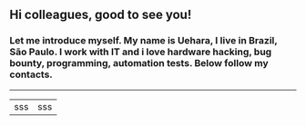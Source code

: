 
## Hi colleagues, good to see you! 

### Let me introduce myself. My name is Uehara, I live in Brazil, São Paulo. I work with IT and i love hardware hacking, bug bounty, programming, automation tests. Below follow my contacts.

---


<table style="border:0">
  <tr>
    <td>sss</td>
    <td>sss</td>
  </tr>
<table>